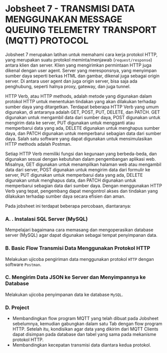 # Jobsheet 7 - TRANSMISI DATA MENGGUNAKAN MESSAGE QUEUING TELEMETRY TRANSPORT (MQTT) PROTOCOL
Jobsheet 7 merupakan latihan untuk memahami cara kerja protokol HTTP, yang merupakan suatu protokol meminta/menjawab (`request/response`) antara klien dan server. Klien yang mengirimkan permintaan HTTP juga dikenal dengan user agent. Server yang meresponsnya, yang menyimpan sumber daya seperti berkas HTML dan gambar, dikenal juga sebagai origin server. Di antara user agent dan juga origin server, bisa saja ada penghubung, seperti halnya proxy, gateway, dan juga tunnel.

HTTP Verb, atau HTTP methods, adalah metode yang digunakan dalam protokol HTTP untuk menentukan tindakan yang akan dilakukan terhadap sumber daya yang ditargetkan. Terdapat beberapa HTTP Verb yang umum digunakan, di antaranya adalah GET, POST, PUT, DELETE, dan PATCH. GET digunakan untuk mengambil data dari sumber daya, POST digunakan untuk mengirim data ke server, PUT digunakan untuk mengganti atau memperbarui data yang ada, DELETE digunakan untuk menghapus sumber daya, dan PATCH digunakan untuk memperbarui sebagian data dari sumber daya. Salah satu software yang dapat digunakan untuk mensimulasikan HTTP methods adalah Postman.

Setiap HTTP Verb memiliki fungsi dan kegunaan yang berbeda-beda, dan digunakan sesuai dengan kebutuhan dalam pengembangan aplikasi web. Misalnya, GET digunakan untuk menampilkan halaman web atau mengambil data dari server, POST digunakan untuk mengirim data dari formulir ke server, PUT digunakan untuk memperbarui data yang ada, DELETE digunakan untuk menghapus data, dan PATCH digunakan untuk memperbarui sebagian data dari sumber daya. Dengan menggunakan HTTP Verb yang tepat, pengembang dapat mengontrol akses dan tindakan yang dilakukan terhadap sumber daya secara efisien dan aman. 

Pada jobsheet ini terdapat beberapa percobaan, diantaranya:
### A. . Instalasi SQL Server (MySQL)

Mempelajari bagaimana cara memasang dan mengoperasikan database server (MySQL) agar dapat digunakan sebagai tempat penyimpanan data.
### B. Basic Flow Transmisi Data Menggunakan Protokol HTTP

Melakukan ujicoba pengiriman data menggunakan protokol `HTTP` dengan software `Postman`.
### C. Mengirim Data JSON ke Server dan Menyimpannya ke Database

Melakukan ujicoba penyimpanan data ke database `MySQL`.
### D. Project

- Membandingkan flow program MQTT yang telah dibuat pada Jobsheet sebelumnya, kemudian gabungkan dalam satu Tab dengan flow program HTTP. Setelah
itu, kondisikan agar data yang dikirim dari MQTT Clients dapat disimpan pada database dan tabel yang sama pada mekanisme protokol HTTP.
- Membandingkan kecepatan transmisi data diantara kedua protokol.
